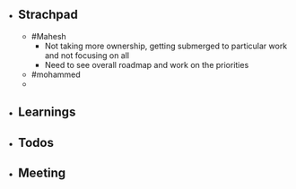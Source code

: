 - ## Strachpad
	- #Mahesh
		- Not taking more ownership, getting submerged to particular work and not focusing on all
		- Need to see overall roadmap and work on the priorities
	- #mohammed
	-
- ## Learnings
- ## Todos
- ## Meeting